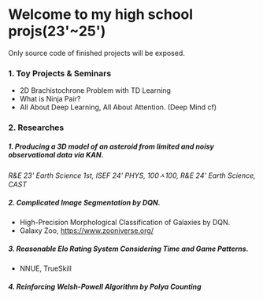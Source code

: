 # Welcome to my high school projs(23'~25')

Only source code of finished projects will be exposed.

### 1. Toy Projects & Seminars
- 2D Brachistochrone Problem with TD Learning
- What is Ninja Pair?
-  All About Deep Learning, All About Attention. (Deep Mind cf)

### 2. Researches
##### 1. Producing a 3D model of an asteroid from limited and noisy observational data via KAN.
 *R&E 23' Earth Science 1st, ISEF 24' PHYS, 100ㅅ100, R&E 24' Earth Science, CAST*

##### 2. Complicated Image Segmentation by DQN.
- High-Precision Morphological Classification of Galaxies by DQN.
- Galaxy Zoo, https://www.zooniverse.org/

##### 3. Reasonable Elo Rating System Considering Time and Game Patterns.
- NNUE, TrueSkill

##### 4. Reinforcing Welsh-Powell Algorithm by Polya Counting
